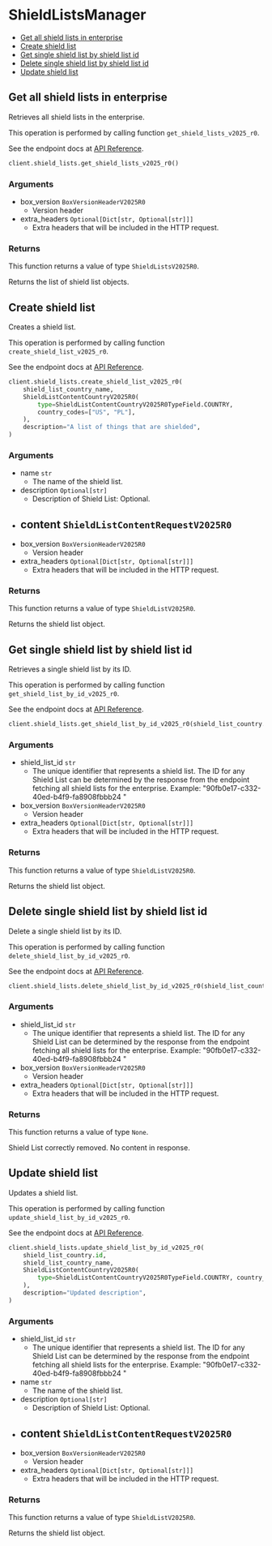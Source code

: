 # ShieldListsManager

- [Get all shield lists in enterprise](#get-all-shield-lists-in-enterprise)
- [Create shield list](#create-shield-list)
- [Get single shield list by shield list id](#get-single-shield-list-by-shield-list-id)
- [Delete single shield list by shield list id](#delete-single-shield-list-by-shield-list-id)
- [Update shield list](#update-shield-list)

## Get all shield lists in enterprise

Retrieves all shield lists in the enterprise.

This operation is performed by calling function `get_shield_lists_v2025_r0`.

See the endpoint docs at
[API Reference](https://developer.box.com/reference/v2025.0/get-shield-lists/).

<!-- sample get_shield_lists_v2025.0 -->

```python
client.shield_lists.get_shield_lists_v2025_r0()
```

### Arguments

- box_version `BoxVersionHeaderV2025R0`
  - Version header
- extra_headers `Optional[Dict[str, Optional[str]]]`
  - Extra headers that will be included in the HTTP request.

### Returns

This function returns a value of type `ShieldListsV2025R0`.

Returns the list of shield list objects.

## Create shield list

Creates a shield list.

This operation is performed by calling function `create_shield_list_v2025_r0`.

See the endpoint docs at
[API Reference](https://developer.box.com/reference/v2025.0/post-shield-lists/).

<!-- sample post_shield_lists_v2025.0 -->

```python
client.shield_lists.create_shield_list_v2025_r0(
    shield_list_country_name,
    ShieldListContentCountryV2025R0(
        type=ShieldListContentCountryV2025R0TypeField.COUNTRY,
        country_codes=["US", "PL"],
    ),
    description="A list of things that are shielded",
)
```

### Arguments

- name `str`
  - The name of the shield list.
- description `Optional[str]`
  - Description of Shield List: Optional.
- content `ShieldListContentRequestV2025R0`
  -
- box_version `BoxVersionHeaderV2025R0`
  - Version header
- extra_headers `Optional[Dict[str, Optional[str]]]`
  - Extra headers that will be included in the HTTP request.

### Returns

This function returns a value of type `ShieldListV2025R0`.

Returns the shield list object.

## Get single shield list by shield list id

Retrieves a single shield list by its ID.

This operation is performed by calling function `get_shield_list_by_id_v2025_r0`.

See the endpoint docs at
[API Reference](https://developer.box.com/reference/v2025.0/get-shield-lists-id/).

<!-- sample get_shield_lists_id_v2025.0 -->

```python
client.shield_lists.get_shield_list_by_id_v2025_r0(shield_list_country.id)
```

### Arguments

- shield_list_id `str`
  - The unique identifier that represents a shield list. The ID for any Shield List can be determined by the response from the endpoint fetching all shield lists for the enterprise. Example: "90fb0e17-c332-40ed-b4f9-fa8908fbbb24 "
- box_version `BoxVersionHeaderV2025R0`
  - Version header
- extra_headers `Optional[Dict[str, Optional[str]]]`
  - Extra headers that will be included in the HTTP request.

### Returns

This function returns a value of type `ShieldListV2025R0`.

Returns the shield list object.

## Delete single shield list by shield list id

Delete a single shield list by its ID.

This operation is performed by calling function `delete_shield_list_by_id_v2025_r0`.

See the endpoint docs at
[API Reference](https://developer.box.com/reference/v2025.0/delete-shield-lists-id/).

<!-- sample delete_shield_lists_id_v2025.0 -->

```python
client.shield_lists.delete_shield_list_by_id_v2025_r0(shield_list_country.id)
```

### Arguments

- shield_list_id `str`
  - The unique identifier that represents a shield list. The ID for any Shield List can be determined by the response from the endpoint fetching all shield lists for the enterprise. Example: "90fb0e17-c332-40ed-b4f9-fa8908fbbb24 "
- box_version `BoxVersionHeaderV2025R0`
  - Version header
- extra_headers `Optional[Dict[str, Optional[str]]]`
  - Extra headers that will be included in the HTTP request.

### Returns

This function returns a value of type `None`.

Shield List correctly removed. No content in response.

## Update shield list

Updates a shield list.

This operation is performed by calling function `update_shield_list_by_id_v2025_r0`.

See the endpoint docs at
[API Reference](https://developer.box.com/reference/v2025.0/put-shield-lists-id/).

<!-- sample put_shield_lists_id_v2025.0 -->

```python
client.shield_lists.update_shield_list_by_id_v2025_r0(
    shield_list_country.id,
    shield_list_country_name,
    ShieldListContentCountryV2025R0(
        type=ShieldListContentCountryV2025R0TypeField.COUNTRY, country_codes=["US"]
    ),
    description="Updated description",
)
```

### Arguments

- shield_list_id `str`
  - The unique identifier that represents a shield list. The ID for any Shield List can be determined by the response from the endpoint fetching all shield lists for the enterprise. Example: "90fb0e17-c332-40ed-b4f9-fa8908fbbb24 "
- name `str`
  - The name of the shield list.
- description `Optional[str]`
  - Description of Shield List: Optional.
- content `ShieldListContentRequestV2025R0`
  -
- box_version `BoxVersionHeaderV2025R0`
  - Version header
- extra_headers `Optional[Dict[str, Optional[str]]]`
  - Extra headers that will be included in the HTTP request.

### Returns

This function returns a value of type `ShieldListV2025R0`.

Returns the shield list object.
